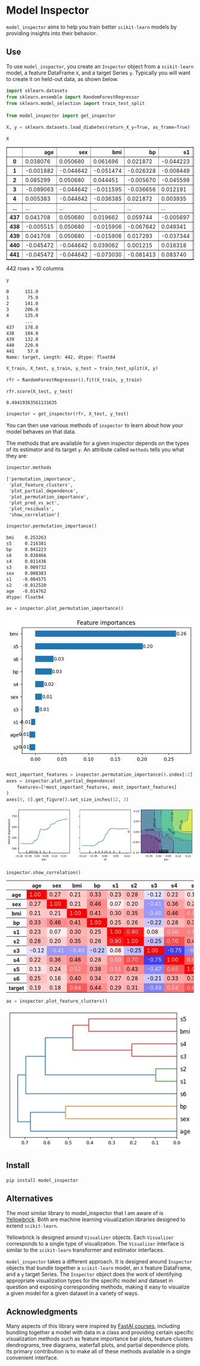 Model Inspector
================

<!-- WARNING: THIS FILE WAS AUTOGENERATED! DO NOT EDIT! -->

`model_inspector` aims to help you train better `scikit-learn` models by
providing insights into their behavior.

## Use

To use `model_inspector`, you create an `Inspector` object from a
`scikit-learn` model, a feature DataFrame `X`, and a target Series `y`.
Typically you will want to create it on held-out data, as shown below.

``` python
import sklearn.datasets
from sklearn.ensemble import RandomForestRegressor
from sklearn.model_selection import train_test_split

from model_inspector import get_inspector
```

``` python
X, y = sklearn.datasets.load_diabetes(return_X_y=True, as_frame=True)
```

``` python
X
```

<div>
<style scoped>
    .dataframe tbody tr th:only-of-type {
        vertical-align: middle;
    }

    .dataframe tbody tr th {
        vertical-align: top;
    }

    .dataframe thead th {
        text-align: right;
    }
</style>
<table border="1" class="dataframe">
  <thead>
    <tr style="text-align: right;">
      <th></th>
      <th>age</th>
      <th>sex</th>
      <th>bmi</th>
      <th>bp</th>
      <th>s1</th>
      <th>s2</th>
      <th>s3</th>
      <th>s4</th>
      <th>s5</th>
      <th>s6</th>
    </tr>
  </thead>
  <tbody>
    <tr>
      <th>0</th>
      <td>0.038076</td>
      <td>0.050680</td>
      <td>0.061696</td>
      <td>0.021872</td>
      <td>-0.044223</td>
      <td>-0.034821</td>
      <td>-0.043401</td>
      <td>-0.002592</td>
      <td>0.019907</td>
      <td>-0.017646</td>
    </tr>
    <tr>
      <th>1</th>
      <td>-0.001882</td>
      <td>-0.044642</td>
      <td>-0.051474</td>
      <td>-0.026328</td>
      <td>-0.008449</td>
      <td>-0.019163</td>
      <td>0.074412</td>
      <td>-0.039493</td>
      <td>-0.068332</td>
      <td>-0.092204</td>
    </tr>
    <tr>
      <th>2</th>
      <td>0.085299</td>
      <td>0.050680</td>
      <td>0.044451</td>
      <td>-0.005670</td>
      <td>-0.045599</td>
      <td>-0.034194</td>
      <td>-0.032356</td>
      <td>-0.002592</td>
      <td>0.002861</td>
      <td>-0.025930</td>
    </tr>
    <tr>
      <th>3</th>
      <td>-0.089063</td>
      <td>-0.044642</td>
      <td>-0.011595</td>
      <td>-0.036656</td>
      <td>0.012191</td>
      <td>0.024991</td>
      <td>-0.036038</td>
      <td>0.034309</td>
      <td>0.022688</td>
      <td>-0.009362</td>
    </tr>
    <tr>
      <th>4</th>
      <td>0.005383</td>
      <td>-0.044642</td>
      <td>-0.036385</td>
      <td>0.021872</td>
      <td>0.003935</td>
      <td>0.015596</td>
      <td>0.008142</td>
      <td>-0.002592</td>
      <td>-0.031988</td>
      <td>-0.046641</td>
    </tr>
    <tr>
      <th>...</th>
      <td>...</td>
      <td>...</td>
      <td>...</td>
      <td>...</td>
      <td>...</td>
      <td>...</td>
      <td>...</td>
      <td>...</td>
      <td>...</td>
      <td>...</td>
    </tr>
    <tr>
      <th>437</th>
      <td>0.041708</td>
      <td>0.050680</td>
      <td>0.019662</td>
      <td>0.059744</td>
      <td>-0.005697</td>
      <td>-0.002566</td>
      <td>-0.028674</td>
      <td>-0.002592</td>
      <td>0.031193</td>
      <td>0.007207</td>
    </tr>
    <tr>
      <th>438</th>
      <td>-0.005515</td>
      <td>0.050680</td>
      <td>-0.015906</td>
      <td>-0.067642</td>
      <td>0.049341</td>
      <td>0.079165</td>
      <td>-0.028674</td>
      <td>0.034309</td>
      <td>-0.018114</td>
      <td>0.044485</td>
    </tr>
    <tr>
      <th>439</th>
      <td>0.041708</td>
      <td>0.050680</td>
      <td>-0.015906</td>
      <td>0.017293</td>
      <td>-0.037344</td>
      <td>-0.013840</td>
      <td>-0.024993</td>
      <td>-0.011080</td>
      <td>-0.046883</td>
      <td>0.015491</td>
    </tr>
    <tr>
      <th>440</th>
      <td>-0.045472</td>
      <td>-0.044642</td>
      <td>0.039062</td>
      <td>0.001215</td>
      <td>0.016318</td>
      <td>0.015283</td>
      <td>-0.028674</td>
      <td>0.026560</td>
      <td>0.044529</td>
      <td>-0.025930</td>
    </tr>
    <tr>
      <th>441</th>
      <td>-0.045472</td>
      <td>-0.044642</td>
      <td>-0.073030</td>
      <td>-0.081413</td>
      <td>0.083740</td>
      <td>0.027809</td>
      <td>0.173816</td>
      <td>-0.039493</td>
      <td>-0.004222</td>
      <td>0.003064</td>
    </tr>
  </tbody>
</table>
<p>442 rows × 10 columns</p>
</div>

``` python
y
```

    0      151.0
    1       75.0
    2      141.0
    3      206.0
    4      135.0
           ...  
    437    178.0
    438    104.0
    439    132.0
    440    220.0
    441     57.0
    Name: target, Length: 442, dtype: float64

``` python
X_train, X_test, y_train, y_test = train_test_split(X, y)
```

``` python
rfr = RandomForestRegressor().fit(X_train, y_train)
```

``` python
rfr.score(X_test, y_test)
```

    0.49419363561131635

``` python
inspector = get_inspector(rfr, X_test, y_test)
```

You can then use various methods of `inspector` to learn about how your
model behaves on that data.

The methods that are available for a given inspector depends on the
types of its estimator and its target `y`. An attribute called `methods`
tells you what they are:

``` python
inspector.methods
```

    ['permutation_importance',
     'plot_feature_clusters',
     'plot_partial_dependence',
     'plot_permutation_importance',
     'plot_pred_vs_act',
     'plot_residuals',
     'show_correlation']

``` python
inspector.permutation_importance()
```

    bmi    0.253263
    s5     0.216381
    bp     0.041223
    s6     0.038466
    s4     0.011436
    s3     0.009732
    sex    0.008383
    s1    -0.004575
    s2    -0.012520
    age   -0.014762
    dtype: float64

``` python
ax = inspector.plot_permutation_importance()
```

![](index_files/figure-commonmark/cell-12-output-1.png)

``` python
most_important_features = inspector.permutation_importance().index[:2]
axes = inspector.plot_partial_dependence(
    features=[*most_important_features, most_important_features]
)
axes[0, 0].get_figure().set_size_inches(12, 3)
```

![](index_files/figure-commonmark/cell-13-output-1.png)

``` python
inspector.show_correlation()
```

<style type="text/css">
#T_ccf74_row0_col0, #T_ccf74_row1_col1, #T_ccf74_row2_col2, #T_ccf74_row3_col3, #T_ccf74_row4_col4, #T_ccf74_row5_col5, #T_ccf74_row6_col6, #T_ccf74_row7_col7, #T_ccf74_row8_col8, #T_ccf74_row9_col9, #T_ccf74_row10_col10 {
  background-color: #ff0000;
  color: #f1f1f1;
}
#T_ccf74_row0_col1, #T_ccf74_row1_col0 {
  background-color: #ffbaba;
  color: #000000;
}
#T_ccf74_row0_col2, #T_ccf74_row2_col0 {
  background-color: #ffc8c8;
  color: #000000;
}
#T_ccf74_row0_col3, #T_ccf74_row3_col0, #T_ccf74_row7_col9, #T_ccf74_row9_col7 {
  background-color: #ffaaaa;
  color: #000000;
}
#T_ccf74_row0_col4, #T_ccf74_row4_col0 {
  background-color: #ffc4c4;
  color: #000000;
}
#T_ccf74_row0_col5, #T_ccf74_row5_col0 {
  background-color: #ffb6b6;
  color: #000000;
}
#T_ccf74_row0_col6, #T_ccf74_row6_col0 {
  background-color: #e0e0ff;
  color: #000000;
}
#T_ccf74_row0_col7, #T_ccf74_row7_col0 {
  background-color: #ffc6c6;
  color: #000000;
}
#T_ccf74_row0_col8, #T_ccf74_row8_col0 {
  background-color: #ffdede;
  color: #000000;
}
#T_ccf74_row0_col9, #T_ccf74_row3_col4, #T_ccf74_row4_col3, #T_ccf74_row9_col0 {
  background-color: #ffbebe;
  color: #000000;
}
#T_ccf74_row0_col10, #T_ccf74_row1_col10, #T_ccf74_row10_col0, #T_ccf74_row10_col1 {
  background-color: #ffd0d0;
  color: #000000;
}
#T_ccf74_row1_col2, #T_ccf74_row2_col1 {
  background-color: #ffcaca;
  color: #000000;
}
#T_ccf74_row1_col3, #T_ccf74_row2_col7, #T_ccf74_row3_col1, #T_ccf74_row7_col2 {
  background-color: #ff8a8a;
  color: #000000;
}
#T_ccf74_row1_col4, #T_ccf74_row4_col1 {
  background-color: #ffecec;
  color: #000000;
}
#T_ccf74_row1_col5, #T_ccf74_row5_col1 {
  background-color: #ffcece;
  color: #000000;
}
#T_ccf74_row1_col6, #T_ccf74_row6_col1 {
  background-color: #9898ff;
  color: #f1f1f1;
}
#T_ccf74_row1_col7, #T_ccf74_row7_col1, #T_ccf74_row8_col9, #T_ccf74_row9_col8 {
  background-color: #ffa2a2;
  color: #000000;
}
#T_ccf74_row1_col8, #T_ccf74_row8_col1 {
  background-color: #ffc2c2;
  color: #000000;
}
#T_ccf74_row1_col9, #T_ccf74_row9_col1 {
  background-color: #ffd6d6;
  color: #000000;
}
#T_ccf74_row2_col3, #T_ccf74_row3_col2 {
  background-color: #ff9696;
  color: #000000;
}
#T_ccf74_row2_col4, #T_ccf74_row4_col2 {
  background-color: #ffb2b2;
  color: #000000;
}
#T_ccf74_row2_col5, #T_ccf74_row5_col2 {
  background-color: #ffa6a6;
  color: #000000;
}
#T_ccf74_row2_col6, #T_ccf74_row6_col2 {
  background-color: #9a9aff;
  color: #f1f1f1;
}
#T_ccf74_row2_col8, #T_ccf74_row8_col2 {
  background-color: #ff7a7a;
  color: #f1f1f1;
}
#T_ccf74_row2_col9, #T_ccf74_row9_col2 {
  background-color: #ff9898;
  color: #000000;
}
#T_ccf74_row2_col10, #T_ccf74_row10_col2 {
  background-color: #ff5a5a;
  color: #f1f1f1;
}
#T_ccf74_row3_col5, #T_ccf74_row5_col3 {
  background-color: #ffbcbc;
  color: #000000;
}
#T_ccf74_row3_col6, #T_ccf74_row6_col3 {
  background-color: #c8c8ff;
  color: #000000;
}
#T_ccf74_row3_col7, #T_ccf74_row4_col9, #T_ccf74_row5_col9, #T_ccf74_row7_col3, #T_ccf74_row9_col4, #T_ccf74_row9_col5 {
  background-color: #ffb8b8;
  color: #000000;
}
#T_ccf74_row3_col8, #T_ccf74_row8_col3 {
  background-color: #ff9e9e;
  color: #000000;
}
#T_ccf74_row3_col9, #T_ccf74_row9_col3 {
  background-color: #ffa8a8;
  color: #000000;
}
#T_ccf74_row3_col10, #T_ccf74_row10_col3 {
  background-color: #ff8e8e;
  color: #000000;
}
#T_ccf74_row4_col5, #T_ccf74_row5_col4 {
  background-color: #ff1818;
  color: #f1f1f1;
}
#T_ccf74_row4_col6, #T_ccf74_row6_col4 {
  background-color: #ffeaea;
  color: #000000;
}
#T_ccf74_row4_col7, #T_ccf74_row7_col4 {
  background-color: #ff8080;
  color: #f1f1f1;
}
#T_ccf74_row4_col8, #T_ccf74_row8_col4 {
  background-color: #ff7c7c;
  color: #f1f1f1;
}
#T_ccf74_row4_col10, #T_ccf74_row10_col4 {
  background-color: #ffb4b4;
  color: #000000;
}
#T_ccf74_row5_col6, #T_ccf74_row6_col5 {
  background-color: #bebeff;
  color: #000000;
}
#T_ccf74_row5_col7, #T_ccf74_row7_col5 {
  background-color: #ff4c4c;
  color: #f1f1f1;
}
#T_ccf74_row5_col8, #T_ccf74_row8_col5 {
  background-color: #ff9090;
  color: #000000;
}
#T_ccf74_row5_col10, #T_ccf74_row10_col5 {
  background-color: #ffb0b0;
  color: #000000;
}
#T_ccf74_row6_col7, #T_ccf74_row7_col6 {
  background-color: #3e3eff;
  color: #f1f1f1;
}
#T_ccf74_row6_col8, #T_ccf74_row8_col6 {
  background-color: #8888ff;
  color: #f1f1f1;
}
#T_ccf74_row6_col9, #T_ccf74_row9_col6 {
  background-color: #cacaff;
  color: #000000;
}
#T_ccf74_row6_col10, #T_ccf74_row10_col6 {
  background-color: #8282ff;
  color: #f1f1f1;
}
#T_ccf74_row7_col8, #T_ccf74_row8_col7 {
  background-color: #ff5858;
  color: #f1f1f1;
}
#T_ccf74_row7_col10, #T_ccf74_row10_col7 {
  background-color: #ff7676;
  color: #f1f1f1;
}
#T_ccf74_row8_col10, #T_ccf74_row10_col8 {
  background-color: #ff4e4e;
  color: #f1f1f1;
}
#T_ccf74_row9_col10, #T_ccf74_row10_col9 {
  background-color: #ff9a9a;
  color: #000000;
}
</style>
<table id="T_ccf74">
  <thead>
    <tr>
      <th class="blank level0" >&nbsp;</th>
      <th id="T_ccf74_level0_col0" class="col_heading level0 col0" >age</th>
      <th id="T_ccf74_level0_col1" class="col_heading level0 col1" >sex</th>
      <th id="T_ccf74_level0_col2" class="col_heading level0 col2" >bmi</th>
      <th id="T_ccf74_level0_col3" class="col_heading level0 col3" >bp</th>
      <th id="T_ccf74_level0_col4" class="col_heading level0 col4" >s1</th>
      <th id="T_ccf74_level0_col5" class="col_heading level0 col5" >s2</th>
      <th id="T_ccf74_level0_col6" class="col_heading level0 col6" >s3</th>
      <th id="T_ccf74_level0_col7" class="col_heading level0 col7" >s4</th>
      <th id="T_ccf74_level0_col8" class="col_heading level0 col8" >s5</th>
      <th id="T_ccf74_level0_col9" class="col_heading level0 col9" >s6</th>
      <th id="T_ccf74_level0_col10" class="col_heading level0 col10" >target</th>
    </tr>
  </thead>
  <tbody>
    <tr>
      <th id="T_ccf74_level0_row0" class="row_heading level0 row0" >age</th>
      <td id="T_ccf74_row0_col0" class="data row0 col0" >1.00</td>
      <td id="T_ccf74_row0_col1" class="data row0 col1" >0.27</td>
      <td id="T_ccf74_row0_col2" class="data row0 col2" >0.21</td>
      <td id="T_ccf74_row0_col3" class="data row0 col3" >0.33</td>
      <td id="T_ccf74_row0_col4" class="data row0 col4" >0.23</td>
      <td id="T_ccf74_row0_col5" class="data row0 col5" >0.28</td>
      <td id="T_ccf74_row0_col6" class="data row0 col6" >-0.12</td>
      <td id="T_ccf74_row0_col7" class="data row0 col7" >0.22</td>
      <td id="T_ccf74_row0_col8" class="data row0 col8" >0.13</td>
      <td id="T_ccf74_row0_col9" class="data row0 col9" >0.25</td>
      <td id="T_ccf74_row0_col10" class="data row0 col10" >0.19</td>
    </tr>
    <tr>
      <th id="T_ccf74_level0_row1" class="row_heading level0 row1" >sex</th>
      <td id="T_ccf74_row1_col0" class="data row1 col0" >0.27</td>
      <td id="T_ccf74_row1_col1" class="data row1 col1" >1.00</td>
      <td id="T_ccf74_row1_col2" class="data row1 col2" >0.21</td>
      <td id="T_ccf74_row1_col3" class="data row1 col3" >0.46</td>
      <td id="T_ccf74_row1_col4" class="data row1 col4" >0.07</td>
      <td id="T_ccf74_row1_col5" class="data row1 col5" >0.20</td>
      <td id="T_ccf74_row1_col6" class="data row1 col6" >-0.41</td>
      <td id="T_ccf74_row1_col7" class="data row1 col7" >0.36</td>
      <td id="T_ccf74_row1_col8" class="data row1 col8" >0.24</td>
      <td id="T_ccf74_row1_col9" class="data row1 col9" >0.16</td>
      <td id="T_ccf74_row1_col10" class="data row1 col10" >0.18</td>
    </tr>
    <tr>
      <th id="T_ccf74_level0_row2" class="row_heading level0 row2" >bmi</th>
      <td id="T_ccf74_row2_col0" class="data row2 col0" >0.21</td>
      <td id="T_ccf74_row2_col1" class="data row2 col1" >0.21</td>
      <td id="T_ccf74_row2_col2" class="data row2 col2" >1.00</td>
      <td id="T_ccf74_row2_col3" class="data row2 col3" >0.41</td>
      <td id="T_ccf74_row2_col4" class="data row2 col4" >0.30</td>
      <td id="T_ccf74_row2_col5" class="data row2 col5" >0.35</td>
      <td id="T_ccf74_row2_col6" class="data row2 col6" >-0.40</td>
      <td id="T_ccf74_row2_col7" class="data row2 col7" >0.46</td>
      <td id="T_ccf74_row2_col8" class="data row2 col8" >0.52</td>
      <td id="T_ccf74_row2_col9" class="data row2 col9" >0.40</td>
      <td id="T_ccf74_row2_col10" class="data row2 col10" >0.64</td>
    </tr>
    <tr>
      <th id="T_ccf74_level0_row3" class="row_heading level0 row3" >bp</th>
      <td id="T_ccf74_row3_col0" class="data row3 col0" >0.33</td>
      <td id="T_ccf74_row3_col1" class="data row3 col1" >0.46</td>
      <td id="T_ccf74_row3_col2" class="data row3 col2" >0.41</td>
      <td id="T_ccf74_row3_col3" class="data row3 col3" >1.00</td>
      <td id="T_ccf74_row3_col4" class="data row3 col4" >0.25</td>
      <td id="T_ccf74_row3_col5" class="data row3 col5" >0.26</td>
      <td id="T_ccf74_row3_col6" class="data row3 col6" >-0.22</td>
      <td id="T_ccf74_row3_col7" class="data row3 col7" >0.28</td>
      <td id="T_ccf74_row3_col8" class="data row3 col8" >0.38</td>
      <td id="T_ccf74_row3_col9" class="data row3 col9" >0.34</td>
      <td id="T_ccf74_row3_col10" class="data row3 col10" >0.44</td>
    </tr>
    <tr>
      <th id="T_ccf74_level0_row4" class="row_heading level0 row4" >s1</th>
      <td id="T_ccf74_row4_col0" class="data row4 col0" >0.23</td>
      <td id="T_ccf74_row4_col1" class="data row4 col1" >0.07</td>
      <td id="T_ccf74_row4_col2" class="data row4 col2" >0.30</td>
      <td id="T_ccf74_row4_col3" class="data row4 col3" >0.25</td>
      <td id="T_ccf74_row4_col4" class="data row4 col4" >1.00</td>
      <td id="T_ccf74_row4_col5" class="data row4 col5" >0.90</td>
      <td id="T_ccf74_row4_col6" class="data row4 col6" >0.08</td>
      <td id="T_ccf74_row4_col7" class="data row4 col7" >0.50</td>
      <td id="T_ccf74_row4_col8" class="data row4 col8" >0.51</td>
      <td id="T_ccf74_row4_col9" class="data row4 col9" >0.27</td>
      <td id="T_ccf74_row4_col10" class="data row4 col10" >0.29</td>
    </tr>
    <tr>
      <th id="T_ccf74_level0_row5" class="row_heading level0 row5" >s2</th>
      <td id="T_ccf74_row5_col0" class="data row5 col0" >0.28</td>
      <td id="T_ccf74_row5_col1" class="data row5 col1" >0.20</td>
      <td id="T_ccf74_row5_col2" class="data row5 col2" >0.35</td>
      <td id="T_ccf74_row5_col3" class="data row5 col3" >0.26</td>
      <td id="T_ccf74_row5_col4" class="data row5 col4" >0.90</td>
      <td id="T_ccf74_row5_col5" class="data row5 col5" >1.00</td>
      <td id="T_ccf74_row5_col6" class="data row5 col6" >-0.25</td>
      <td id="T_ccf74_row5_col7" class="data row5 col7" >0.70</td>
      <td id="T_ccf74_row5_col8" class="data row5 col8" >0.43</td>
      <td id="T_ccf74_row5_col9" class="data row5 col9" >0.28</td>
      <td id="T_ccf74_row5_col10" class="data row5 col10" >0.31</td>
    </tr>
    <tr>
      <th id="T_ccf74_level0_row6" class="row_heading level0 row6" >s3</th>
      <td id="T_ccf74_row6_col0" class="data row6 col0" >-0.12</td>
      <td id="T_ccf74_row6_col1" class="data row6 col1" >-0.41</td>
      <td id="T_ccf74_row6_col2" class="data row6 col2" >-0.40</td>
      <td id="T_ccf74_row6_col3" class="data row6 col3" >-0.22</td>
      <td id="T_ccf74_row6_col4" class="data row6 col4" >0.08</td>
      <td id="T_ccf74_row6_col5" class="data row6 col5" >-0.25</td>
      <td id="T_ccf74_row6_col6" class="data row6 col6" >1.00</td>
      <td id="T_ccf74_row6_col7" class="data row6 col7" >-0.75</td>
      <td id="T_ccf74_row6_col8" class="data row6 col8" >-0.47</td>
      <td id="T_ccf74_row6_col9" class="data row6 col9" >-0.21</td>
      <td id="T_ccf74_row6_col10" class="data row6 col10" >-0.49</td>
    </tr>
    <tr>
      <th id="T_ccf74_level0_row7" class="row_heading level0 row7" >s4</th>
      <td id="T_ccf74_row7_col0" class="data row7 col0" >0.22</td>
      <td id="T_ccf74_row7_col1" class="data row7 col1" >0.36</td>
      <td id="T_ccf74_row7_col2" class="data row7 col2" >0.46</td>
      <td id="T_ccf74_row7_col3" class="data row7 col3" >0.28</td>
      <td id="T_ccf74_row7_col4" class="data row7 col4" >0.50</td>
      <td id="T_ccf74_row7_col5" class="data row7 col5" >0.70</td>
      <td id="T_ccf74_row7_col6" class="data row7 col6" >-0.75</td>
      <td id="T_ccf74_row7_col7" class="data row7 col7" >1.00</td>
      <td id="T_ccf74_row7_col8" class="data row7 col8" >0.65</td>
      <td id="T_ccf74_row7_col9" class="data row7 col9" >0.33</td>
      <td id="T_ccf74_row7_col10" class="data row7 col10" >0.54</td>
    </tr>
    <tr>
      <th id="T_ccf74_level0_row8" class="row_heading level0 row8" >s5</th>
      <td id="T_ccf74_row8_col0" class="data row8 col0" >0.13</td>
      <td id="T_ccf74_row8_col1" class="data row8 col1" >0.24</td>
      <td id="T_ccf74_row8_col2" class="data row8 col2" >0.52</td>
      <td id="T_ccf74_row8_col3" class="data row8 col3" >0.38</td>
      <td id="T_ccf74_row8_col4" class="data row8 col4" >0.51</td>
      <td id="T_ccf74_row8_col5" class="data row8 col5" >0.43</td>
      <td id="T_ccf74_row8_col6" class="data row8 col6" >-0.47</td>
      <td id="T_ccf74_row8_col7" class="data row8 col7" >0.65</td>
      <td id="T_ccf74_row8_col8" class="data row8 col8" >1.00</td>
      <td id="T_ccf74_row8_col9" class="data row8 col9" >0.36</td>
      <td id="T_ccf74_row8_col10" class="data row8 col10" >0.69</td>
    </tr>
    <tr>
      <th id="T_ccf74_level0_row9" class="row_heading level0 row9" >s6</th>
      <td id="T_ccf74_row9_col0" class="data row9 col0" >0.25</td>
      <td id="T_ccf74_row9_col1" class="data row9 col1" >0.16</td>
      <td id="T_ccf74_row9_col2" class="data row9 col2" >0.40</td>
      <td id="T_ccf74_row9_col3" class="data row9 col3" >0.34</td>
      <td id="T_ccf74_row9_col4" class="data row9 col4" >0.27</td>
      <td id="T_ccf74_row9_col5" class="data row9 col5" >0.28</td>
      <td id="T_ccf74_row9_col6" class="data row9 col6" >-0.21</td>
      <td id="T_ccf74_row9_col7" class="data row9 col7" >0.33</td>
      <td id="T_ccf74_row9_col8" class="data row9 col8" >0.36</td>
      <td id="T_ccf74_row9_col9" class="data row9 col9" >1.00</td>
      <td id="T_ccf74_row9_col10" class="data row9 col10" >0.39</td>
    </tr>
    <tr>
      <th id="T_ccf74_level0_row10" class="row_heading level0 row10" >target</th>
      <td id="T_ccf74_row10_col0" class="data row10 col0" >0.19</td>
      <td id="T_ccf74_row10_col1" class="data row10 col1" >0.18</td>
      <td id="T_ccf74_row10_col2" class="data row10 col2" >0.64</td>
      <td id="T_ccf74_row10_col3" class="data row10 col3" >0.44</td>
      <td id="T_ccf74_row10_col4" class="data row10 col4" >0.29</td>
      <td id="T_ccf74_row10_col5" class="data row10 col5" >0.31</td>
      <td id="T_ccf74_row10_col6" class="data row10 col6" >-0.49</td>
      <td id="T_ccf74_row10_col7" class="data row10 col7" >0.54</td>
      <td id="T_ccf74_row10_col8" class="data row10 col8" >0.69</td>
      <td id="T_ccf74_row10_col9" class="data row10 col9" >0.39</td>
      <td id="T_ccf74_row10_col10" class="data row10 col10" >1.00</td>
    </tr>
  </tbody>
</table>

``` python
ax = inspector.plot_feature_clusters()
```

![](index_files/figure-commonmark/cell-15-output-1.png)

## Install

`pip install model_inspector`

## Alternatives

The most similar library to model_inspector that I am aware of is
[Yellowbrick](https://www.scikit-yb.org/en/latest/). Both are machine
learning visualization libraries designed to extend `scikit-learn`.

Yellowbrick is designed around `Visualizer` objects. Each `Visualizer`
corresponds to a single type of visualization. The `Visualizer`
interface is similar to the `scikit-learn` transformer and estimator
interfaces.

`model_inspector` takes a different approach. It is designed around
`Inspector` objects that bundle together a `scikit-learn` model, an `X`
feature DataFrame, and a `y` target Series. The `Inspector` object does
the work of identifying appropriate visualization types for the specific
model and dataset in question and exposing corresponding methods, making
it easy to visualize a given model for a given dataset in a variety of
ways.

## Acknowledgments

Many aspects of this library were inspired by [FastAI
courses](https://course.fast.ai/), including bundling together a model
with data in a class and providing certain specific visualization
methods such as feature importance bar plots, feature clusters
dendrograms, tree diagrams, waterfall plots, and partial dependence
plots. Its primary contribution is to make all of these methods
available in a single convenient interface.

